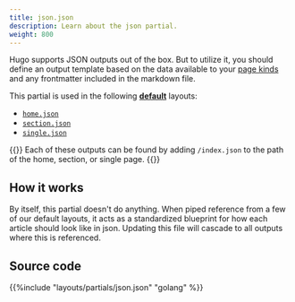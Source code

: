 ```yaml
---
title: json.json
description: Learn about the json partial.
weight: 800
---
```


Hugo supports JSON outputs out of the box.  But to utilize it, you should define an output template based on the data available to your [page kinds](https://gohugo.io/templates/section-templates/#page-kinds) and any frontmatter included in the markdown file.

This partial is used in the following [**default**](/reference/layouts/defaults) layouts:

- [`home.json`](/reference/layouts/defaults/#homehtml-json-output)
- [`section.json`](/reference/layouts/defaults/section/#sectionhtml-json-output)
- [`single.json`](/reference/layouts/defaults/single/#singlehtml-json-output)

{{<notice tip>}}
Each of these outputs can be found by adding `/index.json` to the path of the home, section, or single page. 
{{</notice>}}

## How it works

By itself, this partial doesn't do anything. When piped reference from a few of our default layouts, it acts as a standardized blueprint for how each article  should look like in json. Updating this file will cascade to all outputs where this is referenced.


## Source code 

{{%include "layouts/partials/json.json" "golang" %}}